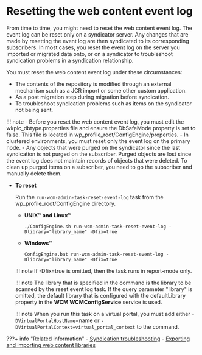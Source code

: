 # Resetting the web content event log

From time to time, you might need to reset the web content event log. The event log can be reset only on a syndicator server. Any changes that are made by resetting the event log are then syndicated to its corresponding subscribers. In most cases, you reset the event log on the server you imported or migrated data onto, or on a syndicator to troubleshoot syndication problems in a syndication relationship.

You must reset the web content event log under these circumstances:

-   The contents of the repository is modified through an external mechanism such as a JCR import or some other custom application.
-   As a post migration step during migration before syndication.
-   To troubleshoot syndication problems such as items on the syndicator not being sent.

!!! note
    -   Before you reset the web content event log, you must edit the wkplc_dbtype.properties file and ensure the DbSafeMode property is set to false. This file is located in wp_profile_root/ConfigEngine/properties.
    -   In clustered environments, you must reset only the event log on the primary node.
    -   Any objects that were purged on the syndicator since the last syndication is not purged on the subscriber. Purged objects are lost since the event log does not maintain records of objects that were deleted. To clean up purged items on a subscriber, you need to go the subscriber and manually delete them.

-   **To reset**

    Run the `run-wcm-admin-task-reset-event-log` task from the wp_profile_root/ConfigEngine directory.

    -   **UNIX™ and Linux™**

        `./ConfigEngine.sh run-wcm-admin-task-reset-event-log -Dlibrary="library_name" -Dfix=true`

    -   **Windows™**

        `ConfigEngine.bat run-wcm-admin-task-reset-event-log -Dlibrary="library_name" -Dfix=true`

    !!! note
        If -Dfix=true is omitted, then the task runs in report-mode only.

    !!! note
        The library that is specified in the command is the library to be scanned by the reset event log task. If the query parameter "library" is omitted, the default library that is configured with the defaultLibrary property in the **WCM WCMConfigService** service is used.

    !!! note
        When you run this task on a virtual portal, you must add either `-DVirtualPortalHostName`=name or `-DVirtualPortalContext=virtual_portal_context` to the command.



???+ info "Related information"
    - [Syndication troubleshooting](../../wcm_delivery/syndication/wcm_syndication_troubleshooting.md)
    - [Exporting and importing web content libraries](../wcm_adm_tools/wcmlibrary_export/index.md)

